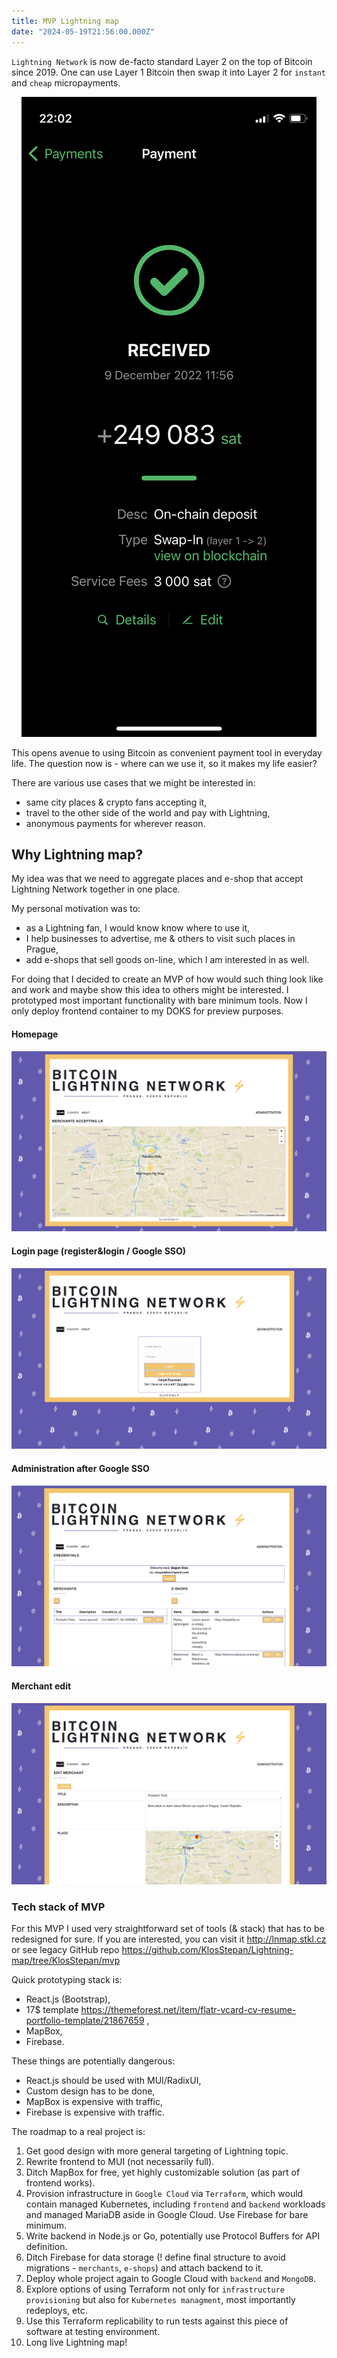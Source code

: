 ```yaml
---
title: MVP Lightning map
date: "2024-05-19T21:56:00.000Z"
---
```


`Lightning Network` is now de-facto standard Layer 2 on the top of Bitcoin since 2019. One can use Layer 1 Bitcoin then swap it into Layer 2 for `instant` and `cheap` micropayments. 

<p align="center">
  <img src="./IMG_2124.PNG" alt="phoenix-lightning"/>
</p> 

 This opens avenue to using Bitcoin as convenient payment tool in everyday life. The question now is - where can we use it, so it makes my life easier?  
 
 There are various use cases that we might be interested in:
 - same city places & crypto fans accepting it,
 - travel to the other side of the world and pay with Lightning,
 - anonymous payments for wherever reason.

## Why Lightning map?
My idea was that we need to aggregate places and e-shop that accept Lightning Network together in one place.

My personal motivation was to:
- as a Lightning fan, I would know know where to use it,
- I help businesses to advertise, me & others to visit such places in Prague,
- add e-shops that sell goods on-line, which I am interested in as well.


For doing that I decided to create an MVP of how would such thing look like and work and maybe show this idea to others might be interested. I prototyped most important functionality with bare minimum tools. Now I only deploy frontend container to my DOKS for preview purposes.

#### Homepage
<p align="center">
  <img src="./lightning-map-1.png" alt="phoenix-lightning"/>
</p>   

#### Login page (register&login / Google SSO)
<p align="center">
  <img src="./lightning-map-2.png" alt="phoenix-lightning"/>
</p> 

#### Administration after Google SSO
<p align="center">
  <img src="./lightning-map-3.png" alt="phoenix-lightning"/>
</p>   

#### Merchant edit

<p align="center">
  <img src="./lightning-map-4.png" alt="phoenix-lightning"/>
</p>  

### Tech stack of MVP
For this MVP I used very straightforward set of tools (& stack) that has to be redesigned for sure. If you are interested, you can visit it http://lnmap.stkl.cz or see legacy GitHub repo https://github.com/KlosStepan/Lightning-map/tree/KlosStepan/mvp  

Quick prototyping stack is:
- React.js (Bootstrap),
- 17$ template https://themeforest.net/item/flatr-vcard-cv-resume-portfolio-template/21867659 ,
- MapBox,
- Firebase. 

These things are potentially dangerous:
- React.js should be used with MUI/RadixUI,
- Custom design has to be done,
- MapBox is expensive with traffic,
- Firebase is expensive with traffic.

The roadmap to a real project is: 
1. Get good design with more general targeting of Lightning topic.
2. Rewrite frontend to MUI (not necessarily full).
3. Ditch MapBox for free, yet highly customizable solution (as part of frontend works).
4. Provision infrastructure in `Google Cloud` via `Terraform`, which would contain managed Kubernetes, including `frontend` and `backend` workloads and managed MariaDB aside in Google Cloud. Use Firebase for bare minimum.
5. Write backend in Node.js or Go, potentially use Protocol Buffers for API definition.
6. Ditch Firebase for data storage (! define final structure to avoid migrations - `merchants`, `e-shops`) and attach backend to it.
7. Deploy whole project again to Google Cloud with `backend` and `MongoDB`.
8. Explore options of using Terraform not only for `infrastructure provisioning` but also for `Kubernetes managment`, most importantly redeploys, etc.
9. Use this Terraform replicability to run tests against this piece of software at testing environment.
10. Long live Lightning map!   



